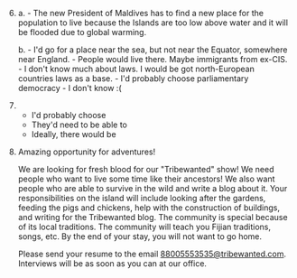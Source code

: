 6.
    a.
        - The new President of Maldives has to find a new place for the population to live because the Islands are too low above water and it will be flooded due to global warming.

    b.
        - I'd go for a place near the sea, but not near the Equator, somewhere near England.
        - People would live there. Maybe immigrants from ex-CIS.
        - I don't know much about laws. I would be got north-European countries laws as a base.
        - I'd probably choose parliamentary democracy
        - I don't know :(

7.
    - I'd probably choose
    - They'd need to be able to
    - Ideally, there would be

8.
    Amazing opportunity for adventures!

    We are looking for fresh blood for our "Tribewanted" show! We need people who want to live some time like their ancestors! We also want people who are able to survive in the wild and write a blog about it. Your responsibilities on the island will include looking after the gardens, feeding the pigs and chickens, help with the construction of buildings, and writing for the Tribewanted blog. The community is special because of its local traditions. The community will teach you Fijian traditions, songs, etc. By the end of your stay, you will not want to go home.

    Please send your resume to the email 88005553535@tribewanted.com. Interviews will be as soon as you can at our office. 